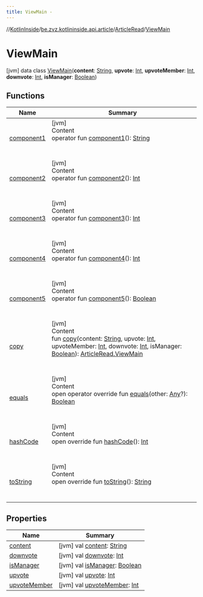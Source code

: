 ```yaml
---
title: ViewMain -
---
```

//[KotlinInside](../../../index.md)/[be.zvz.kotlininside.api.article](../../index.md)/[ArticleRead](../index.md)/[ViewMain](index.md)



# ViewMain  
 [jvm] data class [ViewMain](index.md)(**content**: [String](https://kotlinlang.org/api/latest/jvm/stdlib/kotlin/-string/index.html), **upvote**: [Int](https://kotlinlang.org/api/latest/jvm/stdlib/kotlin/-int/index.html), **upvoteMember**: [Int](https://kotlinlang.org/api/latest/jvm/stdlib/kotlin/-int/index.html), **downvote**: [Int](https://kotlinlang.org/api/latest/jvm/stdlib/kotlin/-int/index.html), **isManager**: [Boolean](https://kotlinlang.org/api/latest/jvm/stdlib/kotlin/-boolean/index.html))   


## Functions  
  
|  Name|  Summary| 
|---|---|
| [component1](component1.md)| [jvm]  <br>Content  <br>operator fun [component1](component1.md)(): [String](https://kotlinlang.org/api/latest/jvm/stdlib/kotlin/-string/index.html)  <br><br><br>
| [component2](component2.md)| [jvm]  <br>Content  <br>operator fun [component2](component2.md)(): [Int](https://kotlinlang.org/api/latest/jvm/stdlib/kotlin/-int/index.html)  <br><br><br>
| [component3](component3.md)| [jvm]  <br>Content  <br>operator fun [component3](component3.md)(): [Int](https://kotlinlang.org/api/latest/jvm/stdlib/kotlin/-int/index.html)  <br><br><br>
| [component4](component4.md)| [jvm]  <br>Content  <br>operator fun [component4](component4.md)(): [Int](https://kotlinlang.org/api/latest/jvm/stdlib/kotlin/-int/index.html)  <br><br><br>
| [component5](component5.md)| [jvm]  <br>Content  <br>operator fun [component5](component5.md)(): [Boolean](https://kotlinlang.org/api/latest/jvm/stdlib/kotlin/-boolean/index.html)  <br><br><br>
| [copy](copy.md)| [jvm]  <br>Content  <br>fun [copy](copy.md)(content: [String](https://kotlinlang.org/api/latest/jvm/stdlib/kotlin/-string/index.html), upvote: [Int](https://kotlinlang.org/api/latest/jvm/stdlib/kotlin/-int/index.html), upvoteMember: [Int](https://kotlinlang.org/api/latest/jvm/stdlib/kotlin/-int/index.html), downvote: [Int](https://kotlinlang.org/api/latest/jvm/stdlib/kotlin/-int/index.html), isManager: [Boolean](https://kotlinlang.org/api/latest/jvm/stdlib/kotlin/-boolean/index.html)): [ArticleRead.ViewMain](index.md)  <br><br><br>
| [equals](https://kotlinlang.org/api/latest/jvm/stdlib/kotlin/-any/equals.html)| [jvm]  <br>Content  <br>open operator override fun [equals](https://kotlinlang.org/api/latest/jvm/stdlib/kotlin/-any/equals.html)(other: [Any](https://kotlinlang.org/api/latest/jvm/stdlib/kotlin/-any/index.html)?): [Boolean](https://kotlinlang.org/api/latest/jvm/stdlib/kotlin/-boolean/index.html)  <br><br><br>
| [hashCode](https://kotlinlang.org/api/latest/jvm/stdlib/kotlin/-any/hash-code.html)| [jvm]  <br>Content  <br>open override fun [hashCode](https://kotlinlang.org/api/latest/jvm/stdlib/kotlin/-any/hash-code.html)(): [Int](https://kotlinlang.org/api/latest/jvm/stdlib/kotlin/-int/index.html)  <br><br><br>
| [toString](https://kotlinlang.org/api/latest/jvm/stdlib/kotlin/-any/to-string.html)| [jvm]  <br>Content  <br>open override fun [toString](https://kotlinlang.org/api/latest/jvm/stdlib/kotlin/-any/to-string.html)(): [String](https://kotlinlang.org/api/latest/jvm/stdlib/kotlin/-string/index.html)  <br><br><br>


## Properties  
  
|  Name|  Summary| 
|---|---|
| [content](index.md#be.zvz.kotlininside.api.article/ArticleRead.ViewMain/content/#/PointingToDeclaration/)|  [jvm] val [content](index.md#be.zvz.kotlininside.api.article/ArticleRead.ViewMain/content/#/PointingToDeclaration/): [String](https://kotlinlang.org/api/latest/jvm/stdlib/kotlin/-string/index.html)   <br>
| [downvote](index.md#be.zvz.kotlininside.api.article/ArticleRead.ViewMain/downvote/#/PointingToDeclaration/)|  [jvm] val [downvote](index.md#be.zvz.kotlininside.api.article/ArticleRead.ViewMain/downvote/#/PointingToDeclaration/): [Int](https://kotlinlang.org/api/latest/jvm/stdlib/kotlin/-int/index.html)   <br>
| [isManager](index.md#be.zvz.kotlininside.api.article/ArticleRead.ViewMain/isManager/#/PointingToDeclaration/)|  [jvm] val [isManager](index.md#be.zvz.kotlininside.api.article/ArticleRead.ViewMain/isManager/#/PointingToDeclaration/): [Boolean](https://kotlinlang.org/api/latest/jvm/stdlib/kotlin/-boolean/index.html)   <br>
| [upvote](index.md#be.zvz.kotlininside.api.article/ArticleRead.ViewMain/upvote/#/PointingToDeclaration/)|  [jvm] val [upvote](index.md#be.zvz.kotlininside.api.article/ArticleRead.ViewMain/upvote/#/PointingToDeclaration/): [Int](https://kotlinlang.org/api/latest/jvm/stdlib/kotlin/-int/index.html)   <br>
| [upvoteMember](index.md#be.zvz.kotlininside.api.article/ArticleRead.ViewMain/upvoteMember/#/PointingToDeclaration/)|  [jvm] val [upvoteMember](index.md#be.zvz.kotlininside.api.article/ArticleRead.ViewMain/upvoteMember/#/PointingToDeclaration/): [Int](https://kotlinlang.org/api/latest/jvm/stdlib/kotlin/-int/index.html)   <br>

